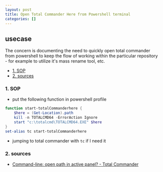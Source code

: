```yaml
---
layout: post
title: Open Total Commander Here from Powershell terminal
categories: []
---
```

## usecase
The concern is documenting the need to quickly open total commander from powershell to keep the flow of working within the particular repository - for example to utilize it's mass rename tool, etc. 

<!-- TOC -->

- [1. SOP](#1-sop)
- [2. sources](#2-sources)

<!-- /TOC -->

### 1. SOP
* put the following function in powershell profile

```powershell
function start-totalCommanderhere {
    $here = (Get-Location).path
    kill -n TOTALCMD64 -ErrorAction Ignore
    start "c:\totalcmd\TOTALCMD64.EXE" $here
}
set-alias tc start-totalCommanderhere
```

* jumping to total commander with `tc` if I need it 

### 2. sources
* [Command-line: open path in active panel? - Total Commander](https://ghisler.ch/board/viewtopic.php?t=35169)
